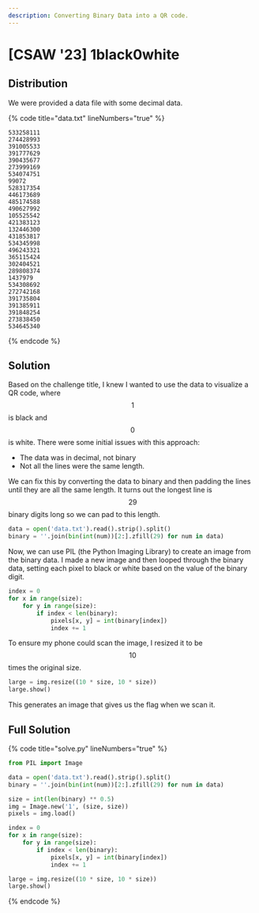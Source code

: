 ```yaml
---
description: Converting Binary Data into a QR code.
---
```


# \[CSAW '23] 1black0white

## Distribution

We were provided a data file with some decimal data.

{% code title="data.txt" lineNumbers="true" %}
```
533258111
274428993
391005533
391777629
390435677
273999169
534074751
99072
528317354
446173689
485174588
490627992
105525542
421383123
132446300
431853817
534345998
496243321
365115424
302404521
289808374
1437979
534308692
272742168
391735804
391385911
391848254
273838450
534645340
```
{% endcode %}

## Solution

Based on the challenge title, I knew I wanted to use the data to visualize a QR code, where $$1$$ is black and $$0$$ is white. There were some initial issues with this approach:

* The data was in decimal, not binary
* Not all the lines were the same length.

We can fix this by converting the data to binary and then padding the lines until they are all the same length. It turns out the longest line is $$29$$ binary digits long so we can pad to this length.

```python
data = open('data.txt').read().strip().split()
binary = ''.join(bin(int(num))[2:].zfill(29) for num in data)
```

Now, we can use PIL (the Python Imaging Library) to create an image from the binary data. I made a new image and then looped through the binary data, setting each pixel to black or white based on the value of the binary digit.

```python
index = 0
for x in range(size):
    for y in range(size):
        if index < len(binary):
            pixels[x, y] = int(binary[index])
            index += 1
```

To ensure my phone could scan the image, I resized it to be $$10$$ times the original size.

```python
large = img.resize((10 * size, 10 * size))
large.show()
```

This generates an image that gives us the flag when we scan it.

## Full Solution

{% code title="solve.py" lineNumbers="true" %}
```python
from PIL import Image

data = open('data.txt').read().strip().split()
binary = ''.join(bin(int(num))[2:].zfill(29) for num in data)

size = int(len(binary) ** 0.5)
img = Image.new('1', (size, size))
pixels = img.load()

index = 0
for x in range(size):
    for y in range(size):
        if index < len(binary):
            pixels[x, y] = int(binary[index])
            index += 1

large = img.resize((10 * size, 10 * size))
large.show()
```
{% endcode %}

